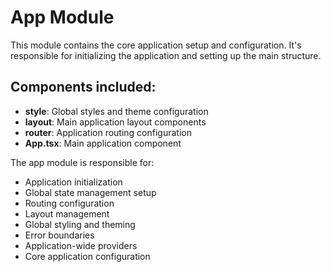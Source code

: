 # App Module

This module contains the core application setup and configuration. It's responsible for initializing the application and setting up the main structure.

## Components included:

- **style**: Global styles and theme configuration
- **layout**: Main application layout components
- **router**: Application routing configuration
- **App.tsx**: Main application component

The app module is responsible for:

- Application initialization
- Global state management setup
- Routing configuration
- Layout management
- Global styling and theming
- Error boundaries
- Application-wide providers
- Core application configuration
